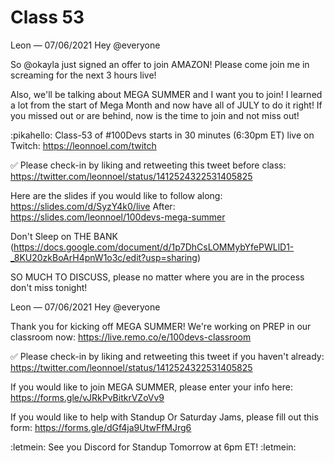 # Class 53


Leon — 07/06/2021
Hey @everyone 

So @okayla just signed an offer to join AMAZON! Please come join me in screaming for the next 3 hours live!

Also, we'll be talking about MEGA SUMMER and I want you to join! I learned a lot from the start of Mega Month and now have all of JULY to do it right! If you missed out or are behind, now is the time to join and not miss out!

:pikahello:  Class-53 of #100Devs starts in 30 minutes (6:30pm ET) live on Twitch: https://leonnoel.com/twitch

✅  Please check-in by liking and retweeting this tweet before class: https://twitter.com/leonnoel/status/1412524322531405825

Here are the slides if you would like to follow along: https://slides.com/d/SyzY4k0/live
After: https://slides.com/leonnoel/100devs-mega-summer

Don't Sleep on THE BANK (https://docs.google.com/document/d/1p7DhCsLOMMybYfePWLlD1-_8KU20zkBoArH4pnW1o3c/edit?usp=sharing)

SO MUCH TO DISCUSS, please no matter where you are in the process don't miss tonight!



Leon — 07/06/2021
Hey @everyone 

Thank you for kicking off MEGA SUMMER!  We're working on PREP in our classroom now: https://live.remo.co/e/100devs-classroom

✅   Please check-in by liking and retweeting this tweet if you haven't already: 
https://twitter.com/leonnoel/status/1412524322531405825

If you would like to join MEGA SUMMER, please enter your info here: https://forms.gle/vJRkPvBitkrVZoVv9

If you would like to help with Standup Or Saturday Jams, please fill out this form: https://forms.gle/dGf4ja9UtwFfMJrg6

:letmein:  See you Discord for Standup Tomorrow at 6pm ET! :letmein:



